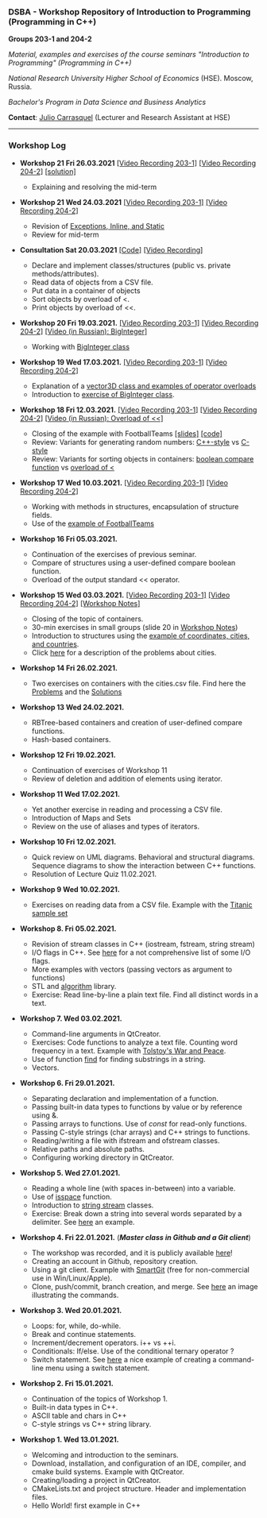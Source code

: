 ### DSBA - Workshop Repository of Introduction to Programming (Programming in C++)

 **Groups 203-1 and 204-2**

*Material, examples and exercises of the course seminars "Introduction to Programming" (Programming in C++)*

*National Research University Higher School of Economics* (HSE). Moscow, Russia.

*Bachelor's Program in Data Science and Business Analytics*

**Contact**: [Julio Carrasquel](https://www.hse.ru/staff/jcarrasquel) (Lecturer and Research Assistant at HSE)

---
### Workshop Log

+ **Workshop 21 Fri 26.03.2021** [[Video Recording 203-1]](https://youtu.be/tCTNpWpuDn8) [[Video Recording 204-2]](https://youtu.be/eJWValVcPNU) [[solution]](https://github.com/jcarrasquel/dsba/tree/main/ws22-26-03-2021/test-25-03-2021)
  + Explaining and resolving the mid-term

+ **Workshop 21 Wed 24.03.2021** [[Video Recording 203-1]](https://youtu.be/6HNOAZDNB88) [[Video Recording 204-2]](https://youtu.be/L19VDU1rGeA)   
  + Revision of [Exceptions, Inline, and Static](https://github.com/jcarrasquel/dsba/tree/main/ws21-24-03-2021)
  + Review for mid-term 

+ **Consultation Sat 20.03.2021** [[Code]](https://github.com/jcarrasquel/dsba/tree/main/consultation-20-03-2021/cities) [[Video Recording]](https://www.youtube.com/watch?v=hezhwNmfE9A)
  + Declare and implement classes/structures (public vs. private methods/attributes).
  + Read data of objects from a CSV file.
  + Put data in a container of objects
  + Sort objects by overload of <.
  + Print objects by overload of <<.
  
+ **Workshop 20 Fri 19.03.2021.** [[Video Recording 203-1]](https://youtu.be/q12Hf-rLvxw) [[Video Recording 204-2]](https://youtu.be/TdbMRY44hGc ) [[Video (in Russian): BigInteger]](https://youtu.be/E92K7v-XoQI)
  + Working with [BigInteger class](https://github.com/jcarrasquel/dsba/tree/main/ws20-19-03-2021/BigInteger)
  
+ **Workshop 19 Wed 17.03.2021.** [[Video Recording 203-1]](https://youtu.be/ESIeoLuiLS8) [[Video Recording 204-2]](https://youtu.be/Xaus2XoJibM)
  + Explanation of a [vector3D class and examples of operator overloads](https://github.com/jcarrasquel/dsba/tree/main/ws19-17-03-2021/vector3d)
  + Introduction to [exercise of BigInteger class](https://github.com/jcarrasquel/dsba/blob/main/ws19-17-03-2021/BigInteger.pdf).

+ **Workshop 18 Fri 12.03.2021.** [[Video Recording 203-1]](https://youtu.be/kEpmWMTQLMQ) [[Video Recording 204-2]](https://youtu.be/pW6kaJRAa9s) [[Video (in Russian): Overload of <<]](https://youtu.be/e2S24ijOa9g) 
  + Closing of the example with FootballTeams [[slides]](https://github.com/jcarrasquel/dsba/blob/main/ws18-12-03-2021/workshop18.pdf) [[code]](https://github.com/jcarrasquel/dsba/tree/main/ws18-12-03-2021/football)
  + Review: Variants for generating random numbers: [C++-style](https://github.com/jcarrasquel/dsba/blob/main/ws18-12-03-2021/random-styles/random1.cpp) vs [C-style](https://github.com/jcarrasquel/dsba/blob/main/ws18-12-03-2021/random-styles/random2.cpp)
  + Review: Variants for sorting objects in containers: [boolean compare function](https://github.com/jcarrasquel/dsba/blob/main/ws18-12-03-2021/compare-styles/compare1.cpp) vs [overload of <](https://github.com/jcarrasquel/dsba/blob/main/ws18-12-03-2021/compare-styles/compare2.cpp)
  
+ **Workshop 17 Wed 10.03.2021.** [[Video Recording 203-1]](https://youtu.be/FdW9WHJfx_I) [[Video Recording 204-2]](https://www.youtube.com/watch?v=0rEN1ian4jw)
  + Working with methods in structures, encapsulation of structure fields.
  + Use of the [example of FootballTeams](https://github.com/jcarrasquel/dsba/blob/main/ws15-03-03-2021/workshops15-16-exercises-outline.pdf)

+ **Workshop 16 Fri 05.03.2021.**
  + Continuation of the exercises of previous seminar.
  + Compare of structures using a user-defined compare boolean function.
  + Overload of the output standard << operator.

+ **Workshop 15 Wed 03.03.2021.** [[Video Recording 203-1]](https://youtu.be/dNWYovV3oq0)  [[Video Recording 204-2]](https://youtu.be/e-AyvyZ-yzY)  [[Workshop Notes]](https://github.com/jcarrasquel/dsba/blob/main/ws15-03-03-2021/workshop15-notes.pdf)
  + Closing of the topic of containers.
  + 30-min exercises in small groups (slide 20 in [Workshop Notes](https://github.com/jcarrasquel/dsba/blob/main/ws15-03-03-2021/workshop15-notes.pdf))
  + Introduction to structures using the [example of coordinates, cities, and countries](https://github.com/jcarrasquel/dsba/tree/main/ws15-03-03-2021).
  + Click [here](https://github.com/jcarrasquel/dsba/blob/main/ws15-03-03-2021/workshops15-16-exercises-outline.pdf) for a description of the problems about cities.

+ **Workshop 14 Fri 26.02.2021.**
  + Two exercises on containers with the cities.csv file. Find here the [Problems](https://github.com/jcarrasquel/dsba/blob/main/ws14-26-02-2021/workshop14.pdf) and the [Solutions](https://github.com/jcarrasquel/dsba/tree/main/ws14-26-02-2021)

+ **Workshop 13 Wed 24.02.2021.**
  + RBTree-based containers and creation of user-defined compare functions.
  + Hash-based containers.

+ **Workshop 12 Fri 19.02.2021.**
  + Continuation of exercises of Workshop 11
  + Review of deletion and addition of elements using iterator.

+ **Workshop 11 Wed 17.02.2021.**
  + Yet another exercise in reading and processing a CSV file.
  + Introduction of Maps and Sets
  + Review on the use of aliases and types of iterators.
  
+ **Workshop 10 Fri 12.02.2021.**
  + Quick review on UML diagrams. Behavioral and structural diagrams. Sequence diagrams to show the interaction between C++ functions.
  + Resolution of Lecture Quiz 11.02.2021.

+ **Workshop 9 Wed 10.02.2021.**
  + Exercises on reading data from a CSV file. Example with the [Titanic sample set](https://github.com/jcarrasquel/dsba/blob/main/ws9-10-02-2021/titanic/titanic.csv)

+ **Workshop 8. Fri 05.02.2021.**
  + Revision of stream classes in C++ (iostream, fstream, string stream)
  + I/O flags in C++. See [here](https://doc.bccnsoft.com/docs/cppreference_en/io_flags.html) for a not comprehensive list of some I/O flags.
  + More examples with vectors (passing vectors as argument to functions)
  + STL and [algorithm](http://www.cplusplus.com/reference/algorithm/) library.
  + Exercise: Read line-by-line a plain text file. Find all distinct words in a text.
 
+ **Workshop 7. Wed 03.02.2021.**
  + Command-line arguments in QtCreator.
  + Exercises: Code functions to analyze a text file. Counting word frequency in a text. Example with [Tolstoy's War and Peace](http://www.gutenberg.org/files/2600/2600-0.txt).
  + Use of function [find](http://www.cplusplus.com/reference/algorithm/find) for finding substrings in a string.
  + Vectors.

+ **Workshop 6. Fri 29.01.2021.**
  + Separating declaration and implementation of a function.
  + Passing built-in data types to functions by value or by reference using &.
  + Passing arrays to functions. Use of *const* for read-only functions.
  + Passing C-style strings (char arrays) and C++ strings to functions.
  + Reading/writing a file with ifstream and ofstream classes.
  + Relative paths and absolute paths.
  + Configuring working directory in QtCreator.
  
+ **Workshop 5. Wed 27.01.2021.**
  + Reading a whole line (with spaces in-between) into a variable.
  + Use of [isspace](http://www.cplusplus.com/reference/cctype/isspace/) function.
  + Introduction to [string stream](https://www.cplusplus.com/reference/sstream/stringstream/) classes.
  + Exercise: Break down a string into several words separated by a delimiter. See [here](https://github.com/jcarrasquel/dsba/blob/main/ws5-27-01-2021/7-sstream-token.cpp) an example.

+ **Workshop 4. Fri 22.01.2021.** (***Master class in Github and a Git client***)
  + The workshop was recorded, and it is publicly available [here](https://zoom.us/rec/share/ipvZpcizXUqqAfMlbijFKLnpInLKjfkPgOUVNxk2dzdIeY0LdikTFdxIc1lJiu4.P5bUcy7I_wXg1Rdt)!
  + Creating an account in Github, repository creation.
  + Using a git client. Example with [SmartGit](https://www.syntevo.com/smartgit/) (free for non-commercial use in Win/Linux/Apple).
  + Clone, push/commit, branch creation, and merge. See [here](https://stackoverflow.com/questions/2745076/what-are-the-differences-between-git-commit-and-git-push) an image illustrating the commands.
 
+ **Workshop 3. Wed 20.01.2021.**
  + Loops: for, while, do-while.
  + Break and continue statements.
  + Increment/decrement operators. i++ vs ++i.
  + Conditionals: If/else. Use of the conditional ternary operator ?
  + Switch statement. See [here](https://github.com/jcarrasquel/dsba/blob/main/ws3-20-01-2021/9-switch.cpp) a nice example of creating a command-line menu using a switch statement.

+ **Workshop 2. Fri 15.01.2021.**
  + Continuation of the topics of Workshop 1.
  + Built-in data types in C++.
  + ASCII table and chars in C++
  + C-style strings vs C++ string library.

+ **Workshop 1. Wed 13.01.2021.**
  + Welcoming and introduction to the seminars.
  + Download, installation, and configuration of an IDE, compiler, and cmake build systems. Example with QtCreator.
  + Creating/loading a project in QtCreator.
  + CMakeLists.txt and project structure. Header and implementation files.
  + Hello World! first example in C++
